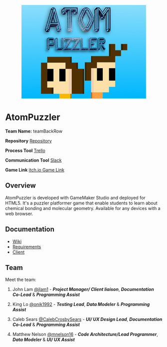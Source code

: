 <p align="center">
<img src ="ITEC_3870Project.gmx/sprites/images/spr_bg_splash_0.png" width="400" >
</p>

# AtomPuzzler


**Team Name:** teamBackRow

**Repository** [Repository](https://github.com/soft-eng-practicum/AtomPuzzler)

**Process Tool** [Trello](https://trello.com/b/u1L4gjcd)

**Communication Tool** [Slack](https://ggc-dev.slack.com/messages/teambackrow/details/)

**Game Link** [itch.io Game Link](https://teambackrow.itch.io/atompuzzler)

## Overview
AtomPuzzler is developed with GameMaker Studio and deployed for HTML5. It's a puzzler platformer game that enable students to learn about chemical bonding and molecular geometry. Available for any devices with a web browser.

## Documentation
* [Wiki](https://github.com/soft-eng-practicum/AtomPuzzler/wiki)
* [Requirements](https://github.com/soft-eng-practicum/AtomPuzzler/wiki/Requirements-Documentation)
* [Client](https://github.com/soft-eng-practicum/AtomPuzzler/wiki/Client-Documentation)

## Team

Meet the team:

1. John Lam [@jlam1](https://github.com/jlam1) - ***Project Manager/ Client liaison***, ***Documentation Co-Lead*** & ***Programming Assist***
    
2. King Lo	[@onik1992](https://github.com/onik1992) - ***Testing Lead***, ***Data Modeler*** & ***Programming Assist***

3. Caleb Sears [@CalebCrosbySears](https://github.com/CalebCrosbySears) - ***UI/ UX Design Lead***, ***Documentation Co-Lead*** & ***Programming Assist***

4. Matthew Nelson [@mnelson16](https://github.com/mnelson16) - ***Code Architecture/Lead Programmer***, ***Data Modeler*** & ***UI/ UX Assist***
